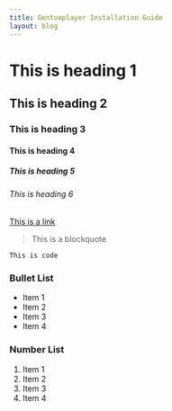 ```yaml
---
title: Gentooplayer Installation Guide
layout: blog
---
```


# This is heading 1
## This is heading 2
### This is heading 3
#### This is heading 4
##### This is heading 5
###### This is heading 6

[This is a link](#)

> This is a blockquote

`This is code`

### Bullet List
* Item 1
* Item 2
* Item 3
* Item 4

### Number List
1. Item 1
2. Item 2
3. Item 3
4. Item 4